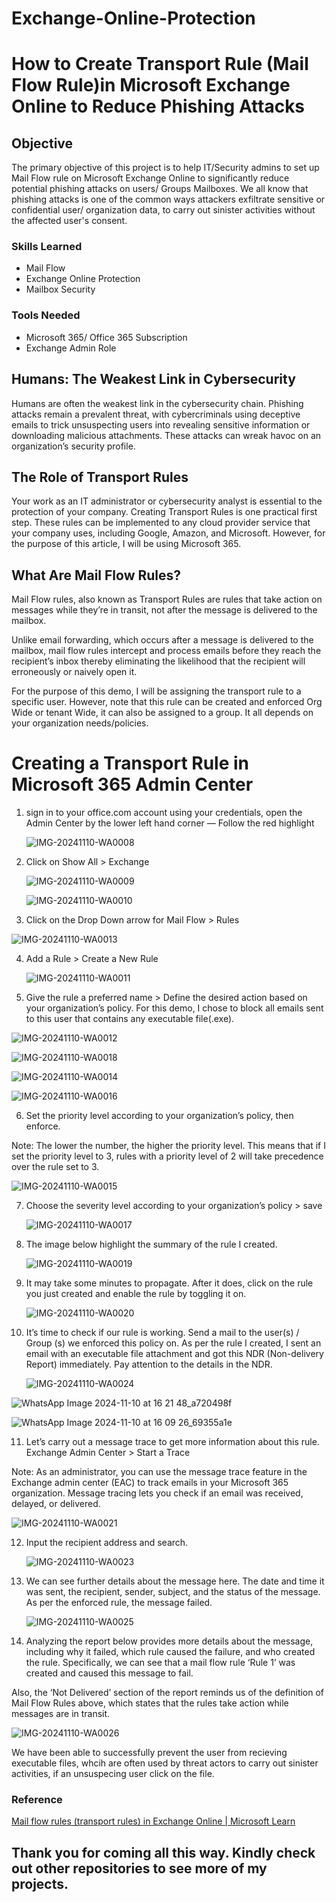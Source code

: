 # Exchange-Online-Protection

# How to Create Transport Rule (Mail Flow Rule)in Microsoft Exchange Online to Reduce Phishing Attacks

 ## Objective
 
The primary objective of this project is to help IT/Security admins to set up Mail Flow rule on Microsoft Exchange Online to significantly reduce potential phishing attacks on users/ Groups Mailboxes. 
We all know that phishing attacks is one of the common ways attackers exfiltrate sensitive or confidential user/ organization data, to carry out sinister activities without the affected user's consent. 


### Skills Learned

- Mail Flow 
- Exchange Online Protection
- Mailbox Security

### Tools Needed 
- Microsoft 365/ Office 365 Subscription
- Exchange Admin Role
  
## Humans: The Weakest Link in Cybersecurity
Humans are often the weakest link in the cybersecurity chain. Phishing attacks remain a prevalent threat, with cybercriminals using deceptive emails to trick unsuspecting users into revealing sensitive information or downloading malicious attachments. These attacks can wreak havoc on an organization’s security profile.


## The Role of Transport Rules
Your work as an IT administrator or cybersecurity analyst is essential to the protection of your company. Creating Transport Rules is one practical first step. These rules can be implemented to any cloud provider service that your company uses, including Google, Amazon, and Microsoft. However, for the purpose of this article, I will be using Microsoft 365.

## What Are Mail Flow Rules?
Mail Flow rules, also known as Transport Rules are rules that take action on messages while they’re in transit, not after the message is delivered to the mailbox.

Unlike email forwarding, which occurs after a message is delivered to the mailbox, mail flow rules intercept and process emails before they reach the recipient’s inbox thereby eliminating the likelihood that the recipient will erroneously or naively open it.

For the purpose of this demo, I will be assigning the transport rule to a specific user. However, note that this rule can be created and enforced Org Wide or tenant Wide, it can also be assigned to a group. It all depends on your organization needs/policies. 

# Creating a Transport Rule in Microsoft 365 Admin Center

1. sign in to your office.com account using your credentials, open the Admin Center by the lower left hand corner — Follow the red highlight

   ![IMG-20241110-WA0008](https://github.com/user-attachments/assets/eec877fc-9d5d-432d-872a-d3e47f259567)

2. Click on Show All > Exchange

   ![IMG-20241110-WA0009](https://github.com/user-attachments/assets/07588dbf-509e-4c3d-a504-1b541930fb1c)

   ![IMG-20241110-WA0010](https://github.com/user-attachments/assets/37840d66-b142-47b6-9892-df5fac139db0)

3. Click on the Drop Down arrow for Mail Flow > Rules

![IMG-20241110-WA0013](https://github.com/user-attachments/assets/209babd5-62f3-4eb2-a03e-5a17f20343c7)

4. Add a Rule > Create a New Rule

   ![IMG-20241110-WA0011](https://github.com/user-attachments/assets/11c08ff4-6ee6-44bc-beba-409527c7fc20)

5. Give the rule a preferred name > Define the desired action based on your organization’s policy.
For this demo, I chose to block all emails sent to this user that contains any executable file(.exe).

![IMG-20241110-WA0012](https://github.com/user-attachments/assets/1c466291-ecb6-4928-aee5-7f367b877fde)

![IMG-20241110-WA0018](https://github.com/user-attachments/assets/e37a5141-5c02-4d0a-9b52-43fe99634a9b)

![IMG-20241110-WA0014](https://github.com/user-attachments/assets/6a528603-a9c0-4cea-832e-abcdd0e10517)

![IMG-20241110-WA0016](https://github.com/user-attachments/assets/ca32226e-e6ab-48f6-bc8c-7471f8037966)

6. Set the priority level according to your organization’s policy, then enforce.

Note: The lower the number, the higher the priority level. This means that if I set the priority level to 3, rules with a priority level of 2 will take precedence over the rule set to 3.

![IMG-20241110-WA0015](https://github.com/user-attachments/assets/ae05206e-d4dc-41fe-9310-5ded864c97bc)

7. Choose the severity level according to your organization’s policy > save

   ![IMG-20241110-WA0017](https://github.com/user-attachments/assets/271c08d5-25cb-48cb-a1ef-f9072eb31a92)

8. The image below highlight the summary of the rule I created.

   ![IMG-20241110-WA0019](https://github.com/user-attachments/assets/a51029b9-c583-4e43-8466-b844ab700d9a)


9. It may take some minutes to propagate. After it does, click on the rule you just created and enable the rule by toggling it on.


    ![IMG-20241110-WA0020](https://github.com/user-attachments/assets/5d81889d-33cd-4b31-a2fe-0725b2b4e27d)

10. It’s time to check if our rule is working. Send a mail to the user(s) / Group (s) we enforced this policy on. As per the rule I created, I sent an email with an executable file attachment and got this NDR (Non-delivery Report) immediately. Pay attention to the details in the NDR.

    ![IMG-20241110-WA0024](https://github.com/user-attachments/assets/ed430060-8bdf-4fbb-bb2d-d99a4e721428)

![WhatsApp Image 2024-11-10 at 16 21 48_a720498f](https://github.com/user-attachments/assets/4fc032b5-01aa-4818-81d2-1395293804e2)

![WhatsApp Image 2024-11-10 at 16 09 26_69355a1e](https://github.com/user-attachments/assets/7ade625c-864f-4b61-a74c-4f0c98088c2e)

11. Let’s carry out a message trace to get more information about this rule.
Exchange Admin Center > Start a Trace

Note: As an administrator, you can use the message trace feature in the Exchange admin center (EAC) to track emails in your Microsoft 365 organization. Message tracing lets you check if an email was received, delayed, or delivered.

![IMG-20241110-WA0021](https://github.com/user-attachments/assets/2449246d-3990-4343-90b8-86f3f36b425d)

12. Input the recipient address and search.

    ![IMG-20241110-WA0023](https://github.com/user-attachments/assets/5e88d3eb-f3bc-4db1-bc3c-919ed3de65fc)

13. We can see further details about the message here. The date and time it was sent, the recipient, sender, subject, and the status of the message. As per the enforced rule, the message failed.

    ![IMG-20241110-WA0025](https://github.com/user-attachments/assets/414ab956-0293-4848-afa5-9f4a4594277a)

14. Analyzing the report below provides more details about the message, including why it failed, which rule caused the failure, and who created the rule. Specifically, we can see that a mail flow rule ‘Rule 1’ was created and caused this message to fail.

Also, the ‘Not Delivered’ section of the report reminds us of the definition of Mail Flow Rules above, which states that the rules take action while messages are in transit.

![IMG-20241110-WA0026](https://github.com/user-attachments/assets/8f1114fd-0a7e-47e3-835e-4325b9e1fafe)

We have been able to successfully prevent the user from recieving executable files, whcih are often used by threat actors to carry out sinister activities, if an unsuspecing user click on the file. 


### Reference

<a href="https://learn.microsoft.com/en-us/exchange/security-and-compliance/mail-flow-rules/mail-flow-rules"> Mail flow rules (transport rules) in Exchange Online | Microsoft Learn </a>


## Thank you for coming all this way. Kindly check out other repositories to see more of my projects. 

